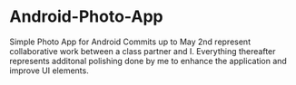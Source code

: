 # Android-Photo-App
Simple Photo App for Android
Commits up to May 2nd represent collaborative work between a class partner and I. Everything thereafter represents additonal polishing done by me to enhance the application and improve UI elements.
